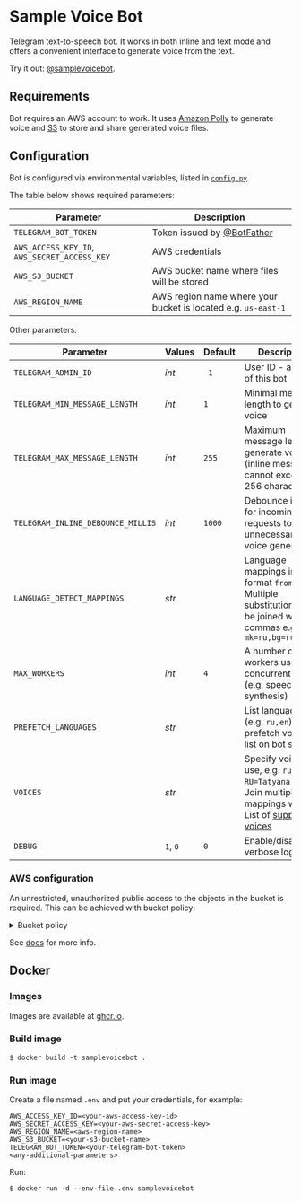 # Sample Voice Bot

Telegram text-to-speech bot. It works in both inline and text mode and offers a convenient interface to generate voice from the text.

Try it out: [@samplevoicebot](https://t.me/samplevoicebot).

## Requirements

Bot requires an AWS account to work. It uses [Amazon Polly](https://aws.amazon.com/polly/) to generate voice
and [S3](https://aws.amazon.com/s3/) to store and share generated voice files.

## Configuration

Bot is configured via environmental variables, listed in [`config.py`](src/config.py).

The table below shows required parameters:

Parameter|Description
---|---
`TELEGRAM_BOT_TOKEN`|Token issued by [@BotFather](https://t.me/botfather)
`AWS_ACCESS_KEY_ID`, `AWS_SECRET_ACCESS_KEY`|AWS credentials
`AWS_S3_BUCKET`|AWS bucket name where files will be stored
`AWS_REGION_NAME`|AWS region name where your bucket is located e.g. `us-east-1`

Other parameters:

Parameter|Values|Default|Description
---|---|---|---
`TELEGRAM_ADMIN_ID`|_int_|`-1`|User ID - admin of this bot
`TELEGRAM_MIN_MESSAGE_LENGTH`|_int_|`1`|Minimal message length to generate voice
`TELEGRAM_MAX_MESSAGE_LENGTH`|_int_|`255`|Maximum message length to generate voice (inline messages cannot exceed 256 characters)
`TELEGRAM_INLINE_DEBOUNCE_MILLIS`|_int_|`1000`|Debounce interval for incoming inline requests to avoid unnecessary voice generations
`LANGUAGE_DETECT_MAPPINGS`|_str_| |Language mappings in format `from=to`. Multiple substitutions can be joined with commas e.g. `mk=ru,bg=ru,uk=ru`
`MAX_WORKERS`|_int_|`4`|A number of workers used for concurrent jobs (e.g. speech synthesis)
`PREFETCH_LANGUAGES`|_str_| |List languages (e.g. `ru,en`) to prefetch voices list on bot startup
`VOICES`|_str_| |Specify voices to use, e.g. `ru-RU=Tatyana,Maxim`. Join multiple mappings with `;`. List of [supported voices](https://docs.aws.amazon.com/polly/latest/dg/voicelist.html)
`DEBUG`|`1`, `0`|`0`|Enable/disable verbose logging

### AWS configuration

An unrestricted, unauthorized public access to the objects in the bucket is required. This can be achieved with bucket policy:

<details>
<summary>Bucket policy</summary>
  
```json
{
    "Version": "2012-10-17",
    "Statement": [
        {
            "Sid": "PublicRead",
            "Effect": "Allow",
            "Principal": "*",
            "Action": "s3:GetObject",
            "Resource": "arn:aws:s3:::samplebucket/*"
        }
    ]
}
```
_\* `samplebucket` must be substituted with your backet name._
</details>

See [docs](https://docs.aws.amazon.com/AmazonS3/latest/dev/WebsiteAccessPermissionsReqd.html) for more info.

## Docker

### Images

Images are available at [ghcr.io](https://github.com/italankin/samplevoicebot/pkgs/container/samplevoicebot).

### Build image

```
$ docker build -t samplevoicebot .
```

### Run image

Create a file named `.env` and put your credentials, for example:

```
AWS_ACCESS_KEY_ID=<your-aws-access-key-id>
AWS_SECRET_ACCESS_KEY=<your-aws-secret-access-key>
AWS_REGION_NAME=<aws-region-name>
AWS_S3_BUCKET=<your-s3-bucket-name>
TELEGRAM_BOT_TOKEN=<your-telegram-bot-token>
<any-additional-parameters>
```

Run:

```
$ docker run -d --env-file .env samplevoicebot
```
